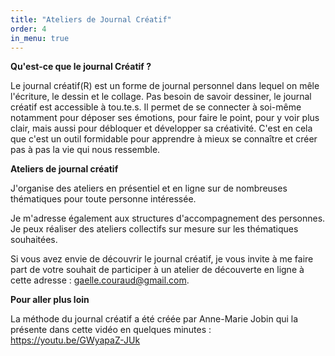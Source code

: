 ```yaml
---
title: "Ateliers de Journal Créatif"
order: 4
in_menu: true
---
```

**Qu'est-ce que le journal Créatif ?**

Le journal créatif(R) est un forme de journal personnel dans lequel on mêle l'écriture, le dessin et le collage. Pas besoin de savoir dessiner, le journal créatif est accessible à tou.te.s. Il permet de se connecter à soi-même notamment pour déposer ses émotions, pour faire le point, pour y voir plus clair, mais aussi pour débloquer et développer sa créativité. C'est en cela que c'est un outil formidable pour apprendre à mieux se connaître et créer pas à pas la vie qui nous ressemble. 


**Ateliers de journal créatif**

J'organise des ateliers en présentiel et en ligne sur de nombreuses thématiques pour toute personne intéressée. 

Je m'adresse également aux structures d'accompagnement des personnes. Je peux réaliser des ateliers collectifs sur mesure sur les thématiques souhaitées. 

Si vous avez envie de découvrir le journal créatif, je vous invite à me faire part de votre souhait de participer à un atelier de découverte en ligne à cette adresse : gaelle.couraud@gmail.com. 

**Pour aller plus loin**

La méthode du journal créatif a été créée par Anne-Marie Jobin qui la présente dans cette vidéo en quelques minutes : 
https://youtu.be/GWyapaZ-JUk 